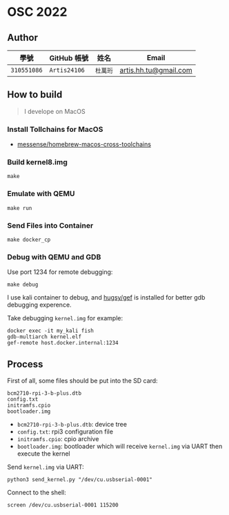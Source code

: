# OSC 2022

## Author

| 學號 | GitHub 帳號 | 姓名 | Email |
| --- | ----------- | --- | --- |
|`310551086`| `Artis24106` | `杜萬珩` | artis.hh.tu@gmail.com |

## How to build
> I develope on MacOS

### Install Tollchains for MacOS
- [messense/homebrew-macos-cross-toolchains](https://github.com/messense/homebrew-macos-cross-toolchains)

### Build kernel8.img
```
make
```

### Emulate with QEMU
```
make run
```

### Send Files into Container
```
make docker_cp
```

### Debug with QEMU and GDB
Use port 1234 for remote debugging:
```
make debug
```

I use kali container to debug, and [hugsy/gef](https://github.com/hugsy/gef) is installed for better gdb debugging experence.

Take debugging `kernel.img` for example:
```
docker exec -it my_kali fish
gdb-multiarch kernel.elf
gef-remote host.docker.internal:1234
```

## Process
First of all, some files should be put into the SD card:
```
bcm2710-rpi-3-b-plus.dtb
config.txt
initramfs.cpio
bootloader.img
```
- `bcm2710-rpi-3-b-plus.dtb`: device tree
- `config.txt`: rpi3 configuration file
- `initramfs.cpio`: cpio archive 
- `bootloader.img`: bootloader which will receive `kernel.img` via UART then execute the kernel

Send `kernel.img` via UART:
```
python3 send_kernel.py "/dev/cu.usbserial-0001"
```

Connect to the shell:
```
screen /dev/cu.usbserial-0001 115200
```